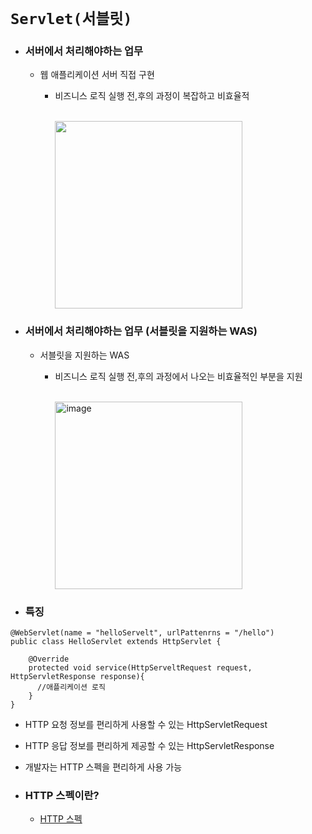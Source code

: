 # `Servlet(서블릿) `

- ### 서버에서 처리해야하는 업무
  - 웹 애플리케이션 서버 직접 구현
    - 비즈니스 로직 실행 전,후의 과정이 복잡하고 비효율적 <br><br/>
   
      <img src="https://user-images.githubusercontent.com/100770651/229709697-124cecf3-b43d-4abf-bf21-cb73fe68d31d.jpg" width="300" height=""/>

- ### 서버에서 처리해야하는 업무 (서블릿을 지원하는 WAS)
  - 서블릿을 지원하는 WAS
    - 비즈니스 로직 실행 전,후의 과정에서 나오는 비효율적인 부분을 지원 <br><br/>

      <img width="300" alt="image" src="https://user-images.githubusercontent.com/100770651/229710356-fb2c1d90-2fc9-4b92-ac01-07c6b72248a1.png">

- ### 특징  
``` Servlet 특징
@WebServlet(name = "helloServelt", urlPattenrns = "/hello") 
public class HelloServlet extends HttpServlet {

    @Override
    protected void service(HttpServeltRequest request, HttpServletResponse response){
      //애플리케이션 로직
    }
}      
```
  - HTTP 요청 정보를 편리하게 사용할 수 있는 HttpServletRequest
  - HTTP 응답 정보를 편리하게 제공할 수 있는 HttpServletResponse
  - 개발자는 HTTP 스펙을 편리하게 사용 가능

- ### HTTP 스펙이란?
  - [HTTP 스펙](https://github.com/kkang4913/learn/blob/master/%EC%9D%B8%ED%94%84%EB%9F%B0%20%EC%8A%A4%ED%94%84%EB%A7%81%20MVC/Web%20Server,%20application.md)

